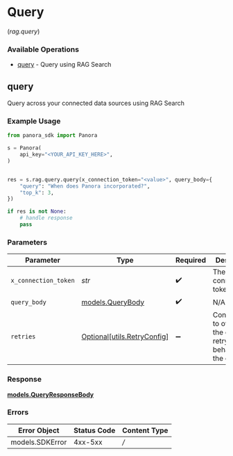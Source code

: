 # Query
(*rag.query*)

### Available Operations

* [query](#query) - Query using RAG Search

## query

Query across your connected data sources using RAG Search

### Example Usage

```python
from panora_sdk import Panora

s = Panora(
    api_key="<YOUR_API_KEY_HERE>",
)


res = s.rag.query.query(x_connection_token="<value>", query_body={
    "query": "When does Panora incorporated?",
    "top_k": 3,
})

if res is not None:
    # handle response
    pass

```

### Parameters

| Parameter                                                           | Type                                                                | Required                                                            | Description                                                         |
| ------------------------------------------------------------------- | ------------------------------------------------------------------- | ------------------------------------------------------------------- | ------------------------------------------------------------------- |
| `x_connection_token`                                                | *str*                                                               | :heavy_check_mark:                                                  | The connection token                                                |
| `query_body`                                                        | [models.QueryBody](../../models/querybody.md)                       | :heavy_check_mark:                                                  | N/A                                                                 |
| `retries`                                                           | [Optional[utils.RetryConfig]](../../models/utils/retryconfig.md)    | :heavy_minus_sign:                                                  | Configuration to override the default retry behavior of the client. |


### Response

**[models.QueryResponseBody](../../models/queryresponsebody.md)**
### Errors

| Error Object    | Status Code     | Content Type    |
| --------------- | --------------- | --------------- |
| models.SDKError | 4xx-5xx         | */*             |
